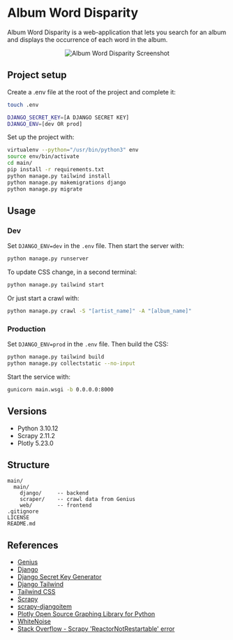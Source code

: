 

# Album Word Disparity

Album Word Disparity is a web-application that lets you search for an album and displays the occurrence of each word in the album.

<p align="center">
  <img src="https://github.com/GregoryHue/album-word-disparity/blob/main/main/main/web/static_src/src/screenshot.jpg?raw=true" alt="Album Word Disparity Screenshot"/>
</p>

## Project setup

Create a .env file at the root of the project and complete it:

```bash
touch .env
```

```bash
DJANGO_SECRET_KEY=[A DJANGO SECRET KEY]
DJANGO_ENV=[dev OR prod]
```

Set up the project with:

```bash
virtualenv --python="/usr/bin/python3" env 
source env/bin/activate
cd main/
pip install -r requirements.txt
python manage.py tailwind install
python manage.py makemigrations django
python manage.py migrate
```

## Usage

### Dev

Set `DJANGO_ENV=dev` in the `.env` file. Then start the server with:

```bash
python manage.py runserver
```

To update CSS change, in a second terminal:

```bash
python manage.py tailwind start
```

Or just start a crawl with:

```bash
python manage.py crawl -S "[artist_name]" -A "[album_name]"
```

### Production

Set `DJANGO_ENV=prod` in the `.env` file. Then build the CSS:

```bash
python manage.py tailwind build
python manage.py collectstatic --no-input
```

Start the service with:

```bash
gunicorn main.wsgi -b 0.0.0.0:8000
```

## Versions

- Python 3.10.12
- Scrapy 2.11.2
- Plotly 5.23.0

## Structure

```
main/
  main/
    django/     -- backend 
    scraper/    -- crawl data from Genius
    web/        -- frontend 
.gitignore
LICENSE
README.md
```

## References

- [Genius](https://genius.com/)
- [Django](https://www.djangoproject.com/)
- [Django Secret Key Generator](https://djecrety.ir/)
- [Django Tailwind](https://django-tailwind.readthedocs.io/en/latest/index.html)
- [Tailwind CSS](https://tailwindcss.com/)
- [Scrapy](https://scrapy.org/)
- [scrapy-djangoitem](https://pypi.org/project/scrapy-djangoitem/)
- [Plotly Open Source Graphing Library for Python](https://plotly.com/python/)
- [WhiteNoise](https://whitenoise.readthedocs.io/en/latest/)
- [Stack Overflow - Scrapy 'ReactorNotRestartable' error](https://stackoverflow.com/questions/45137458/scrapy-twisted-internet-error-reactornotrestartable-error-after-first-run)